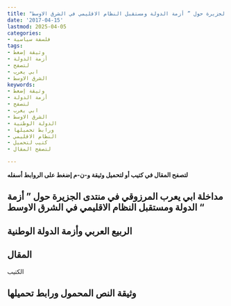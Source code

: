 ```yaml
---
title: "مداخلة أبي يعرب المرزوقي في منتدى الجزيرة حول ” أزمة الدولة ومستقبل النظام الاقليمي في الشرق الاوسط “"
date: '2017-04-15'
lastmod: 2025-04-05
categories:
- فلسفة سياسية
tags:
- وثيقة إضغط
- أزمة الدولة
- لتصفح
- ابي يعرب
- الشرق الاوسط
keywords:
- وثيقة إضغط
- أزمة الدولة
- لتصفح
- ابي يعرب
- الشرق الاوسط
- الدولة الوطنية
- ورابط تحميلها
- النظام الاقليمي
- كتيب لتحميل
- لتصفح المقال

---
```

**لتصفح المقال في كتيب أو لتحميل وثيقة و-ن-م إضغط على الروابط أسفله**

## **مداخلة ابي يعرب المرزوقي في منتدى الجزيرة حول ” أزمة الدولة ومستقبل النظام الاقليمي في الشرق الاوسط “**

## الربيع العربي وأزمة الدولة الوطنية

## المقال

الكتيب

## وثيقة النص المحمول ورابط تحميلها

###
